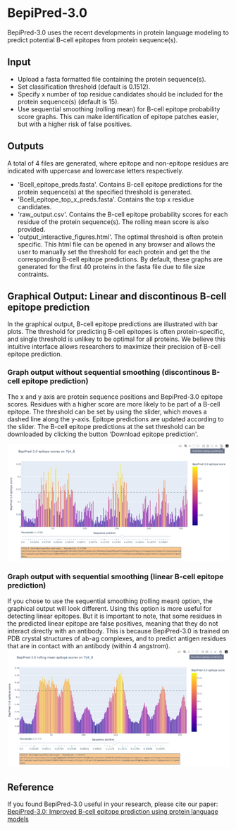 # BepiPred-3.0
BepiPred-3.0 uses the recent developments in protein language modeling to predict potential B-cell epitopes from protein sequence(s). 
## Input
* Upload a fasta formatted file containing the protein sequence(s).
* Set classification threshold (default is 0.1512).
* Specify x number of top residue candidates should be included for the protein sequence(s) (default is 15). 
* Use sequential smoothing (rolling mean) for B-cell epitope probability score graphs. This can make identification of epitope patches easier, but with a higher risk of false positives.
## Outputs
A total of 4 files are generated, where epitope and non-epitope residues are indicated with uppercase and lowercase letters respectively.  
* 'Bcell_epitope_preds.fasta'. Contains B-cell epitope predictions for the protein sequence(s) at the specified threshold is generated.
* 'Bcell_epitope_top_x_preds.fasta'. Contains the top x residue candidates. 
* 'raw_output.csv'. Contains the B-cell epitope probability scores for each residue of the protein sequence(s). The rolling mean score is also provided.
* 'output_interactive_figures.html'. The optimal threshold is often protein specific. This html file can be opened in any browser and allows the user to manually set the threshold for each protein and get the the corresponding B-cell epitope predictions. By default, these graphs are generated for the first 40 proteins in the fasta file due to file size contraints. 


## Graphical Output: Linear and discontinous B-cell epitope prediction
In the graphical output, B-cell epitope predictions are illustrated with bar plots. The threshold for predicting B-cell epitopes is often protein-specific, and single threshold is unlikey to be optimal for all proteins. We believe this intuitive interface allows researchers to maximize their precision of B-cell epitope prediction.

### Graph output without sequential smoothing (discontinous B-cell epitope prediction)
The x and y axis are protein sequence positions and BepiPred-3.0 epitope scores.
Residues with a higher score are more likely to be part of a B-cell epitope.
The threshold can be set by using the slider, which moves a dashed line along the y-axis.
Epitope predictions are updated according to the slider.
The B-cell epitope predictions at the set threshold can be downloaded by clicking the button 'Download epitope prediction'.

![Screenshot](GraphOutput.png)

### Graph output with sequential smoothing (linear B-cell epitope prediction)
If you chose to use the sequential smoothing (rolling mean) option, the graphical output will look different.
Using this option is more useful for detecting linear epitopes. But it is important to note, that some residues in the predicted linear epitope
are false positives, meaning that they do not interact directly with an antibody. This is because BepiPred-3.0 is trained on PDB crystal structures of ab-ag complexes, and to predict antigen residues that are in contact with an antibody (within 4 angstrom).
![Screenshot](GraphOutputWSeqSmooth.png)


## Reference
If you found BepiPred-3.0 useful in your research, please cite our paper: [BepiPred-3.0: Improved B-cell epitope prediction using protein language models](https://doi.org/10.1002/pro.4497)
